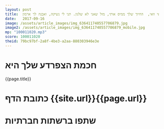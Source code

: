 ```yaml
---
layout: post
title:  וואי וואי וואי,  החיוך שלך ממיס אותי, מזל שאני לא שלגון. תני לי נשיקה, ואבנה לך ארמון.
date:   2017-09-16
image: /assets/article_images/img_636411740557706879.jpg
image2: /assets/article_images/img_636411740557706879_mobile.jpg
mp: "100011020.mp3"
score: 100011020
theid: 79bc97bf-2a8f-4be3-a2aa-880303946e3e
---
```

# חכמת הצפרדע שלך היא
{{page.title}}

# כתובת הדף {{site.url}}{{page.url}}
# שתפו ברשתות חברתיות